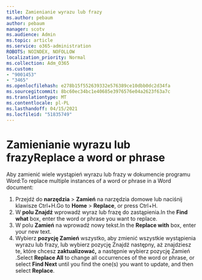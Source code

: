 ```yaml
---
title: Zamienianie wyrazu lub frazy
ms.author: pebaum
author: pebaum
manager: scotv
ms.audience: Admin
ms.topic: article
ms.service: o365-administration
ROBOTS: NOINDEX, NOFOLLOW
localization_priority: Normal
ms.collection: Adm_O365
ms.custom:
- "9001453"
- "3465"
ms.openlocfilehash: e278b15f552639332e576389ce10dbb0dc2d34fa
ms.sourcegitcommit: 8bc60ec34bc1e40685e3976576e04a2623f63a7c
ms.translationtype: MT
ms.contentlocale: pl-PL
ms.lasthandoff: 04/15/2021
ms.locfileid: "51835749"
---
```

# <a name="replace-a-word-or-phrase"></a><span data-ttu-id="1b5c6-102">Zamienianie wyrazu lub frazy</span><span class="sxs-lookup"><span data-stu-id="1b5c6-102">Replace a word or phrase</span></span>

<span data-ttu-id="1b5c6-103">Aby zamienić wiele wystąpień wyrazu lub frazy w dokumencie programu Word:</span><span class="sxs-lookup"><span data-stu-id="1b5c6-103">To replace multiple instances of a word or phrase in a Word document:</span></span>

1. <span data-ttu-id="1b5c6-104">Przejdź do **narzędzia**  >  **Zamień** na narzędzia domowe lub naciśnij klawisze Ctrl+H.</span><span class="sxs-lookup"><span data-stu-id="1b5c6-104">Go to **Home** > **Replace**, or press Ctrl+H.</span></span>
2. <span data-ttu-id="1b5c6-105">W **polu Znajdź** wprowadź wyraz lub frazę do zastąpienia.</span><span class="sxs-lookup"><span data-stu-id="1b5c6-105">In the **Find what** box, enter the word or phrase you want to replace.</span></span> 
3. <span data-ttu-id="1b5c6-106">W polu **Zamień** na wprowadź nowy tekst.</span><span class="sxs-lookup"><span data-stu-id="1b5c6-106">In the **Replace with** box, enter your new text.</span></span>
3. <span data-ttu-id="1b5c6-107">Wybierz **pozycję Zamień** wszystko, aby zmienić wszystkie  wystąpienia wyrazu lub frazy, lub wybierz pozycję Znajdź następny, aż znajdziesz te, które chcesz **zaktualizować,** a następnie wybierz pozycję Zamień .</span><span class="sxs-lookup"><span data-stu-id="1b5c6-107">Select **Replace All** to change all occurrences of the word or phrase, or select **Find Next** until you find the one(s) you want to update, and then select **Replace**.</span></span>